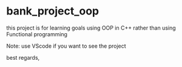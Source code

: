 # bank_project_oop

this project is for learning goals using OOP in C++ rather than using Functional programming

Note: use VScode if you want to see the project

best regards,
